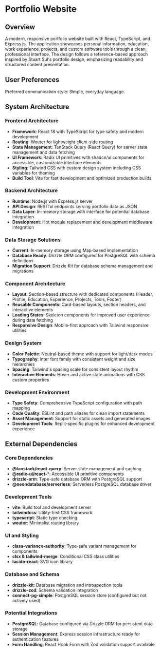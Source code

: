 # Portfolio Website

## Overview
A modern, responsive portfolio website built with React, TypeScript, and Express.js. The application showcases personal information, education, work experience, projects, and custom software tools through a clean, professional interface. The design follows a reference-based approach inspired by Stuart Sul's portfolio design, emphasizing readability and structured content presentation.

## User Preferences
Preferred communication style: Simple, everyday language.

## System Architecture

### Frontend Architecture
- **Framework**: React 18 with TypeScript for type safety and modern development
- **Routing**: Wouter for lightweight client-side routing
- **State Management**: TanStack Query (React Query) for server state management and data fetching
- **UI Framework**: Radix UI primitives with shadcn/ui components for accessible, customizable interface elements
- **Styling**: Tailwind CSS with custom design system including CSS variables for theming
- **Build Tool**: Vite for fast development and optimized production builds

### Backend Architecture
- **Runtime**: Node.js with Express.js server
- **API Design**: RESTful endpoints serving portfolio data as JSON
- **Data Layer**: In-memory storage with interface for potential database integration
- **Development**: Hot module replacement and development middleware integration

### Data Storage Solutions
- **Current**: In-memory storage using Map-based implementation
- **Database Ready**: Drizzle ORM configured for PostgreSQL with schema definitions
- **Migration Support**: Drizzle Kit for database schema management and migrations

### Component Architecture
- **Layout**: Section-based structure with dedicated components (Header, Profile, Education, Experience, Projects, Tools, Footer)
- **Reusable Components**: Card-based layouts, section headers, and interactive elements
- **Loading States**: Skeleton components for improved user experience during data fetching
- **Responsive Design**: Mobile-first approach with Tailwind responsive utilities

### Design System
- **Color Palette**: Neutral-based theme with support for light/dark modes
- **Typography**: Inter font family with consistent weight and size hierarchies
- **Spacing**: Tailwind's spacing scale for consistent layout rhythm
- **Interactive Elements**: Hover and active state animations with CSS custom properties

### Development Environment
- **Type Safety**: Comprehensive TypeScript configuration with path mapping
- **Code Quality**: ESLint and path aliases for clean import statements
- **Asset Management**: Support for static assets and generated images
- **Development Tools**: Replit-specific plugins for enhanced development experience

## External Dependencies

### Core Dependencies
- **@tanstack/react-query**: Server state management and caching
- **@radix-ui/react-***: Accessible UI primitive components
- **drizzle-orm**: Type-safe database ORM with PostgreSQL support
- **@neondatabase/serverless**: Serverless PostgreSQL database driver

### Development Tools
- **vite**: Build tool and development server
- **tailwindcss**: Utility-first CSS framework
- **typescript**: Static type checking
- **wouter**: Minimalist routing library

### UI and Styling
- **class-variance-authority**: Type-safe variant management for components
- **clsx & tailwind-merge**: Conditional CSS class utilities
- **lucide-react**: SVG icon library

### Database and Schema
- **drizzle-kit**: Database migration and introspection tools
- **drizzle-zod**: Schema validation integration
- **connect-pg-simple**: PostgreSQL session store (configured but not actively used)

### Potential Integrations
- **PostgreSQL**: Database configured via Drizzle ORM for persistent data storage
- **Session Management**: Express session infrastructure ready for authentication features
- **Form Handling**: React Hook Form with Zod validation support available